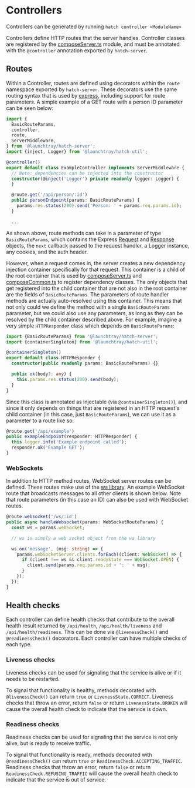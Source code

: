 # Controllers
Controllers can be generated by running `hatch controller <ModuleName>`

Controllers define HTTP routes that the server handles. Controller classes are registered by the 
[composeServer.ts](../../README.md#composeserverts) module, and must be annotated with the `@controller` annotation 
exported by `hatch-server`. 

## Routes
Within a Controller, routes are defined using decorators within the `route` namespace exported by `hatch-server`. These 
decorators use the same routing syntax that is used by [express](https://expressjs.com), including support for route 
parameters. A simple example of a GET route with a person ID parameter can be seen below:

```typescript
import {
  BasicRouteParams,
  controller,
  route,
  ServerMiddleware,
} from '@launchtray/hatch-server';
import {inject, Logger} from '@launchtray/hatch-util';

@controller()
export default class ExampleController implements ServerMiddleware {
  // Note: dependencies can be injected into the constructor
  constructor(@inject('Logger') private readonly logger: Logger) {
  }

  @route.get('/api/person/:id')
  public personEndpoint(params: BasicRouteParams) {
    params.res.status(200).send('Person: ' + params.req.params.id);
  }

  ...
```

As shown above, route methods can take in a parameter of type `BasicRouteParams`, which contains the Express 
[Request](https://expressjs.com/en/api.html#req) and [Response](https://expressjs.com/en/api.html#res) objects, the 
`next` callback passed to the request handler, a Logger instance, any cookies, and the auth header.

However, when a request comes in, the server creates a new dependency injection container specifically for that request.
This container is a child of the root container that is used by [composeServer.ts](../../README.md#composeserverts) and
[composeCommon.ts](../../README.md#composecommonts) to register dependency classes. The only objects that get registered
into the child container that are not also in the root container are the fields of `BasicRouteParams`. The parameters of
route handler methods are actually auto-resolved using this container. This means that not only could we define the 
method with a single `BasicRouteParams` parameter, but we could also use any parameters, as long as they can be resolved 
by the child container described above. For example, imagine a very simple `HTTPResponder` class which depends on 
`BasicRouteParams`:

```typescript
import {BasicRouteParams} from '@launchtray/hatch-server';
import {containerSingleton} from '@launchtray/hatch-util';

@containerSingleton()
export default class HTTPResponder {
  constructor(public readonly params: BasicRouteParams) {}

  public ok(body?: any) {
    this.params.res.status(200).send(body);
  }
}
```
Since this class is annotated as injectable (via `@containerSingleton()`), and since it only depends on things that are
registered in an HTTP request's child container (in this case, just `BasicRouteParams`), we can use it as a parameter to
a route like so:

```typescript
@route.get('/api/example')
public exampleEndpoint(responder: HTTPResponder) {
  this.logger.info('Example endpoint called');
  responder.ok('Example GET');
}
```

### WebSockets
In addition to HTTP method routes, WebSocket server routes can be defined. These routes make use of the 
[ws library](https://github.com/websockets/ws). An example WebSocket route that broadcasts messages to all other clients
is shown below. Note that route parameters (in this case an ID) can also be used with WebSocket routes.

```typescript
@route.websocket('/ws/:id')
public async handleWebsocket(params: WebSocketRouteParams) {
  const ws = params.webSocket; 

  // ws is simply a web socket object from the ws library

  ws.on('message', (msg: string) => {
    params.webSocketServer.clients.forEach((client: WebSocket) => {
      if (client !== ws && client.readyState === WebSocket.OPEN) {
        client.send(params.req.params.id + ': ' + msg);
      }
    });
  });
}
```

## Health checks
Each controller can define health checks that contribute to the overall health result returned by `/api/health`,
`/api/health/liveness` and `/api/health/readiness`. This can be done via `@livenessCheck()` and `@readinessCheck()`
decorators. Each controller can have multiple checks of each type.

### Liveness checks
Liveness checks can be used for signaling that the service is alive or if it needs to be restarted.

To signal that functionality is healthy, methods decorated with `@livenessCheck()` can return `true` or 
`LivenessState.CORRECT`. Liveness checks that throw an error, return `false` or return `LivenessState.BROKEN` will cause 
the overall health check to indicate that the service is down.

### Readiness checks
Readiness checks can be used for signaling that the service is not only alive, but is ready to receive traffic.

To signal that functionality is ready, methods decorated with `@readinessCheck()` can return `true` or 
`ReadinessCheck.ACCEPTING_TRAFFIC`. Readiness checks that throw an error, return `false` or return 
`ReadinessCheck.REFUSING_TRAFFIC` will cause the overall health check to indicate that the service is out of service.
